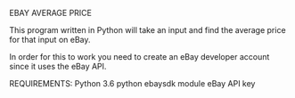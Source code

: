 EBAY AVERAGE PRICE

This program written in Python will take an input and find the average price for that input on eBay.

In order for this to work you need to create an eBay developer account since it uses the eBay API.

REQUIREMENTS:
  Python 3.6
  python ebaysdk module
  eBay API key
